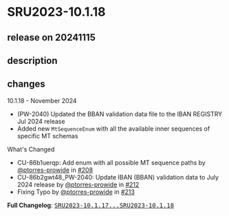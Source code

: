 # SRU2023-10.1.18

## release on 20241115
## description
## changes
10.1.18 - November 2024

* (PW-2040) Updated the BBAN validation data file to the IBAN REGISTRY Jul 2024 release
* Added new <code>MtSequenceEnum</code> with all the available inner sequences of specific MT schemas

What's Changed

* CU-86b1uerqp: Add enum with all possible MT sequence paths by <a class="user-mention notranslate" data-hovercard-type="user" data-hovercard-url="/users/ptorres-prowide/hovercard" data-octo-click="hovercard-link-click" data-octo-dimensions="link_type:self" href="https://github.com/ptorres-prowide">@ptorres-prowide</a> in <a class="issue-link js-issue-link" data-error-text="Failed to load title" data-id="2645181529" data-permission-text="Title is private" data-url="https://github.com/prowide/prowide-core/issues/208" data-hovercard-type="pull_request" data-hovercard-url="/prowide/prowide-core/pull/208/hovercard" href="https://github.com/prowide/prowide-core/pull/208">#208</a>
* CU-86b2gwt48_PW-2040: Update IBAN (BBAN) validation data to July 2024 release by <a class="user-mention notranslate" data-hovercard-type="user" data-hovercard-url="/users/ptorres-prowide/hovercard" data-octo-click="hovercard-link-click" data-octo-dimensions="link_type:self" href="https://github.com/ptorres-prowide">@ptorres-prowide</a> in <a class="issue-link js-issue-link" data-error-text="Failed to load title" data-id="2662573721" data-permission-text="Title is private" data-url="https://github.com/prowide/prowide-core/issues/212" data-hovercard-type="pull_request" data-hovercard-url="/prowide/prowide-core/pull/212/hovercard" href="https://github.com/prowide/prowide-core/pull/212">#212</a>
* Fixing Typo by <a class="user-mention notranslate" data-hovercard-type="user" data-hovercard-url="/users/ptorres-prowide/hovercard" data-octo-click="hovercard-link-click" data-octo-dimensions="link_type:self" href="https://github.com/ptorres-prowide">@ptorres-prowide</a> in <a class="issue-link js-issue-link" data-error-text="Failed to load title" data-id="2663154640" data-permission-text="Title is private" data-url="https://github.com/prowide/prowide-core/issues/213" data-hovercard-type="pull_request" data-hovercard-url="/prowide/prowide-core/pull/213/hovercard" href="https://github.com/prowide/prowide-core/pull/213">#213</a>

<strong>Full Changelog</strong>: <a class="commit-link" href="https://github.com/prowide/prowide-core/compare/SRU2023-10.1.17...SRU2023-10.1.18"><tt>SRU2023-10.1.17...SRU2023-10.1.18</tt></a>

